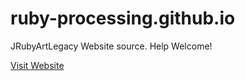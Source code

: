 # ruby-processing.github.io
JRubyArtLegacy Website source. Help Welcome!

[Visit Website](https://ruby-processing.github.io/JRubyArtLegacy/)
